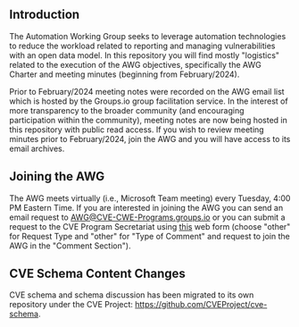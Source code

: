 ## Introduction

The Automation Working Group seeks to leverage automation technologies to reduce the workload related to reporting and managing vulnerabilities with an open data model. In this repository you will find mostly "logistics" related to the execution of the AWG objectives, specifically the AWG Charter and meeting minutes (beginning from February/2024).

Prior to February/2024 meeting notes were recorded on the AWG email list which is hosted by the Groups.io group facilitation service. In the interest of more transparency to the broader community (and encouraging participation within the community), meeting notes are now being hosted in this repository with public read access. If you wish to review meeting minutes prior to February/2024, join the AWG and you will have access to its email archives.

## Joining the AWG

The AWG meets virtually (i.e., Microsoft Team meeting) every Tuesday, 4:00 PM Eastern Time. If you are interested in joining the AWG you can send an email request to AWG@CVE-CWE-Programs.groups.io or you can submit a request to the CVE Program Secretariat using [this](https://cveform.mitre.org/) web form (choose "other" for Request Type and "other" for "Type of Comment" and request to join the AWG in the "Comment Section").

## CVE Schema Content Changes

CVE schema and schema discussion has been migrated to its own repository under the CVE Project: https://github.com/CVEProject/cve-schema.
